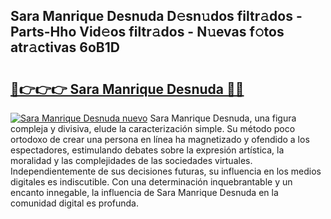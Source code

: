 ## Sara Manrique Desnuda D𝚎sn𝚞dos filtr𝚊dos - Parts-Hho Vid𝚎os filtr𝚊dos - N𝚞evas f𝚘tos atr𝚊ctivas 6oB1D

# <h2><a href="http://mbb1c4.tromn.icu/?c=Sara+Manrique+Desnuda">🔗👉👉👉 Sara Manrique Desnuda 🔗🔗</a></h2>

[![Sara Manrique Desnuda nuevo](https://i.imgur.com/pEAQMta.gif)](http://mbb1c4.tromn.icu/?c=Sara+Manrique+Desnuda)
Sara Manrique Desnuda, una figura compleja y divisiva, elude la caracterización simple. Su método poco ortodoxo de crear una persona en línea ha magnetizado y ofendido a los espectadores, estimulando debates sobre la expresión artística, la moralidad y las complejidades de las sociedades virtuales. Independientemente de sus decisiones futuras, su influencia en los medios digitales es indiscutible. Con una determinación inquebrantable y un encanto innegable, la influencia de Sara Manrique Desnuda en la comunidad digital es profunda.
